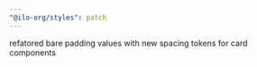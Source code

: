 ```yaml
---
"@ilo-org/styles": patch
---
```


refatored bare padding values with new spacing tokens for card components
